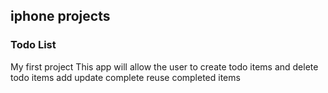 ## iphone projects

### Todo List
My first project
This app will allow the user to create todo items and delete todo items
add
update
complete
reuse completed items

